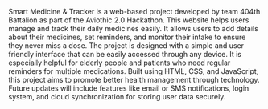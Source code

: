 Smart Medicine & Tracker is a web-based project developed by team 404th Battalion as part of the Aviothic 2.0 Hackathon. This website helps users manage and track their daily medicines easily. It allows users to add details about their medicines, set reminders, and monitor their intake to ensure they never miss a dose. The project is designed with a simple and user friendly interface that can be easily accessed through any device. It is especially helpful for elderly people and patients who need regular reminders for multiple medications. Built using HTML, CSS, and JavaScript, this project aims to promote better health management through technology. Future updates will include features like email or SMS notifications, login system, and cloud synchronization for storing user data securely.
